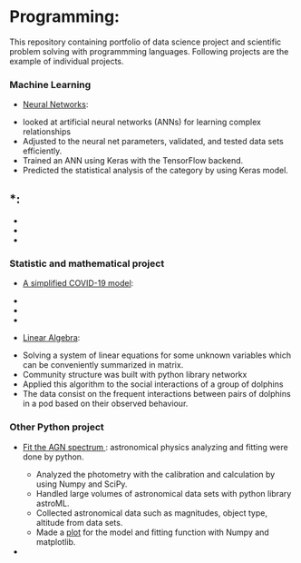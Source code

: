 # Programming:
This repository containing portfolio of data science project and scientific problem solving with programmming languages. 
Following projects are the example of individual projects. 

### Machine Learning
* [Neural Networks](https://github.com/kyugseo/Programming/blob/a6df69aff317c2c9edf8ed2ddcb530f7a247cd70/Python/Computational%20Physics/Week9_Michelle%20Moon.ipynb):
- looked at artificial neural networks (ANNs) for learning complex relationships
-	Adjusted to the neural net parameters, validated, and tested data sets efficiently.
-	Trained an ANN using Keras with the TensorFlow backend. 
-	Predicted the statistical analysis of the category by using Keras model.


*[]():
-
-
-
-


### Statistic and mathematical project
* [A simplified COVID-19 model](https://github.com/kyugseo/Programming/blob/ea08b8d2068a8ad65f0763cf97915162696d1612/matlab/covid19analysis/README.md):
-
-
-

* [Linear Algebra](https://github.com/kyugseo/Programming/blob/f2137fa6affd6be102f78055b3567215c7c5b43f/Python/Computational%20Physics/Linear%20Algebra.ipynb):
- Solving a system of linear equations for some unknown variables which can be conveniently summarized in matrix.
- Community structure was built with python library networkx
- Applied this algorithm to the social interactions of a group of dolphins
- The data consist on the frequent interactions between pairs of dolphins in a pod based on their observed behaviour.


### Other Python project

* [Fit the AGN spectrum ](https://github.com/kyugseo/Programming/blob/899b127f69b1062454e7aea004d699fb4a18c6c3/Python/Astrophysics/fitANG.py): 
astronomical physics analyzing and fitting were done by python. 
  -	Analyzed the photometry with the calibration and calculation by using Numpy and SciPy.
  -	Handled large volumes of astronomical data sets with python library astroML.
  - Collected astronomical data such as magnitudes, object type, altitude from data sets. 
  - Made a [plot](https://github.com/kyugseo/Programming/blob/899b127f69b1062454e7aea004d699fb4a18c6c3/Python/Astrophysics/SpectrumFit_AGN.png) for the model and fitting function with Numpy and matplotlib. 

* 

